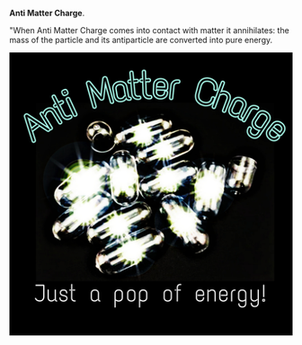 **Anti Matter Charge**.

"When Anti Matter Charge comes into contact with matter it annihilates: the mass of the particle and its antiparticle are converted into pure energy.

![my image](/resources/lore/AMMO_2.jpg)
